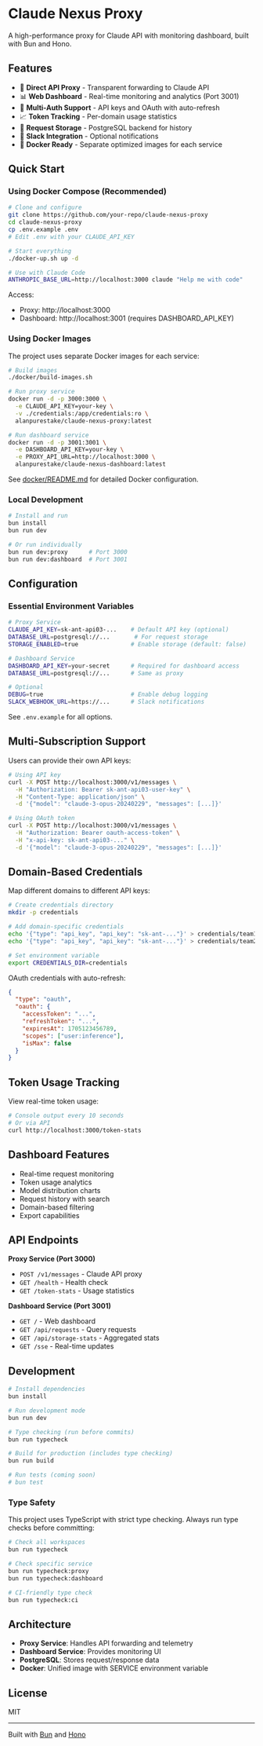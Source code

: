 # Claude Nexus Proxy

A high-performance proxy for Claude API with monitoring dashboard, built with Bun and Hono.

## Features

- 🚀 **Direct API Proxy** - Transparent forwarding to Claude API
- 📊 **Web Dashboard** - Real-time monitoring and analytics (Port 3001)
- 🔐 **Multi-Auth Support** - API keys and OAuth with auto-refresh
- 📈 **Token Tracking** - Per-domain usage statistics
- 💾 **Request Storage** - PostgreSQL backend for history
- 🔔 **Slack Integration** - Optional notifications
- 🐳 **Docker Ready** - Separate optimized images for each service

## Quick Start

### Using Docker Compose (Recommended)

```bash
# Clone and configure
git clone https://github.com/your-repo/claude-nexus-proxy
cd claude-nexus-proxy
cp .env.example .env
# Edit .env with your CLAUDE_API_KEY

# Start everything
./docker-up.sh up -d

# Use with Claude Code
ANTHROPIC_BASE_URL=http://localhost:3000 claude "Help me with code"
```

Access:
- Proxy: http://localhost:3000
- Dashboard: http://localhost:3001 (requires DASHBOARD_API_KEY)

### Using Docker Images

The project uses separate Docker images for each service:

```bash
# Build images
./docker/build-images.sh

# Run proxy service
docker run -d -p 3000:3000 \
  -e CLAUDE_API_KEY=your-key \
  -v ./credentials:/app/credentials:ro \
  alanpurestake/claude-nexus-proxy:latest

# Run dashboard service
docker run -d -p 3001:3001 \
  -e DASHBOARD_API_KEY=your-key \
  -e PROXY_API_URL=http://localhost:3000 \
  alanpurestake/claude-nexus-dashboard:latest
```

See [docker/README.md](docker/README.md) for detailed Docker configuration.

### Local Development

```bash
# Install and run
bun install
bun run dev

# Or run individually
bun run dev:proxy      # Port 3000
bun run dev:dashboard  # Port 3001
```

## Configuration

### Essential Environment Variables

```bash
# Proxy Service
CLAUDE_API_KEY=sk-ant-api03-...    # Default API key (optional)
DATABASE_URL=postgresql://...       # For request storage
STORAGE_ENABLED=true               # Enable storage (default: false)

# Dashboard Service  
DASHBOARD_API_KEY=your-secret      # Required for dashboard access
DATABASE_URL=postgresql://...      # Same as proxy

# Optional
DEBUG=true                         # Enable debug logging
SLACK_WEBHOOK_URL=https://...      # Slack notifications
```

See `.env.example` for all options.

## Multi-Subscription Support

Users can provide their own API keys:

```bash
# Using API key
curl -X POST http://localhost:3000/v1/messages \
  -H "Authorization: Bearer sk-ant-api03-user-key" \
  -H "Content-Type: application/json" \
  -d '{"model": "claude-3-opus-20240229", "messages": [...]}'

# Using OAuth token
curl -X POST http://localhost:3000/v1/messages \
  -H "Authorization: Bearer oauth-access-token" \
  -H "x-api-key: sk-ant-api03-..." \
  -d '{"model": "claude-3-opus-20240229", "messages": [...]}'
```

## Domain-Based Credentials

Map different domains to different API keys:

```bash
# Create credentials directory
mkdir -p credentials

# Add domain-specific credentials
echo '{"type": "api_key", "api_key": "sk-ant-..."}' > credentials/team1.example.com.credentials.json
echo '{"type": "api_key", "api_key": "sk-ant-..."}' > credentials/team2.example.com.credentials.json

# Set environment variable
export CREDENTIALS_DIR=credentials
```

OAuth credentials with auto-refresh:
```json
{
  "type": "oauth",
  "oauth": {
    "accessToken": "...",
    "refreshToken": "...",
    "expiresAt": 1705123456789,
    "scopes": ["user:inference"],
    "isMax": false
  }
}
```

## Token Usage Tracking

View real-time token usage:

```bash
# Console output every 10 seconds
# Or via API
curl http://localhost:3000/token-stats
```

## Dashboard Features

- Real-time request monitoring
- Token usage analytics
- Model distribution charts
- Request history with search
- Domain-based filtering
- Export capabilities

## API Endpoints

**Proxy Service (Port 3000)**
- `POST /v1/messages` - Claude API proxy
- `GET /health` - Health check
- `GET /token-stats` - Usage statistics

**Dashboard Service (Port 3001)**
- `GET /` - Web dashboard
- `GET /api/requests` - Query requests
- `GET /api/storage-stats` - Aggregated stats
- `GET /sse` - Real-time updates

## Development

```bash
# Install dependencies
bun install

# Run development mode
bun run dev

# Type checking (run before commits)
bun run typecheck

# Build for production (includes type checking)
bun run build

# Run tests (coming soon)
# bun test
```

### Type Safety

This project uses TypeScript with strict type checking. Always run type checks before committing:

```bash
# Check all workspaces
bun run typecheck

# Check specific service
bun run typecheck:proxy
bun run typecheck:dashboard

# CI-friendly type check
bun run typecheck:ci
```

## Architecture

- **Proxy Service**: Handles API forwarding and telemetry
- **Dashboard Service**: Provides monitoring UI
- **PostgreSQL**: Stores request/response data
- **Docker**: Unified image with SERVICE environment variable

## License

MIT

---

Built with [Bun](https://bun.sh) and [Hono](https://hono.dev)
